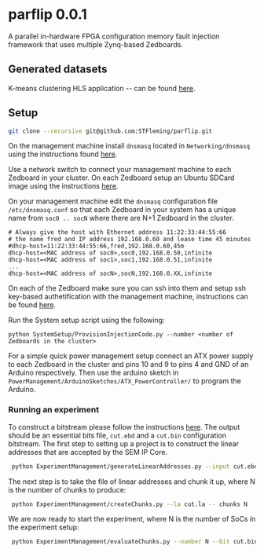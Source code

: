 # parflip 0.0.1
A parallel in-hardware FPGA configuration memory fault injection framework that uses multiple Zynq-based Zedboards. 

## Generated datasets
K-means clustering HLS application -- can be found [here](https://imperialcollegelondon.box.com/s/cvv3eghv95pjcb1161xxukpbh7v1ez3g).

## Setup

```bash
git clone --recursive git@github.com:STFleming/parflip.git
```

On the management machine install `dnsmasq` located in `Networking/dnsmasq` using the instructions found [here](http://thekelleys.org.uk/dnsmasq/doc.html). 

Use a network switch to connect your management machine to each Zedboard in your cluster. On each Zedboard setup an Ubuntu SDCard image using the instructions [here](https://xilinx-wiki.atlassian.net/wiki/spaces/A/pages/18841732/Ubuntu+on+Zynq).

On your management machine edit the `dnsmasq` configuration file `/etc/dnsmasq.conf` so that each Zedboard in your system has a unique name from `soc0 .. socN` where there are N+1 Zedboard in the cluster.

```
# Always give the host with Ethernet address 11:22:33:44:55:66
# the name fred and IP address 192.168.0.60 and lease time 45 minutes
#dhcp-host=11:22:33:44:55:66,fred,192.168.0.60,45m
dhcp-host=<MAC address of soc0>,soc0,192.168.0.50,infinite
dhcp-host=<MAC address of soc1>,soc1,192.168.0.51,infinite
...
dhcp-host=<MAC address of socN>,socN,192.168.0.XX,infinite
``` 

On each of the Zedboard make sure you can ssh into them and setup ssh key-based authetification with the management machine, instructions can be found [here](https://www.digitalocean.com/community/tutorials/how-to-set-up-ssh-keys--2).

Run the System setup script using the following:
```
python SystemSetup/ProvisionInjectionCode.py --number <number of Zedboards in the cluster>
```

For a simple quick power management setup connect an ATX power supply to each Zedboard in the cluster and pins 10 and 9 to pins 4 and GND of an Arduino respectively. Then use the arduino sketch in `PowerManagement/ArduinoSketches/ATX_PowerController/` to program the Arduino.

### Running an experiment
 
To construct a bitstream please follow the instructions [here](). The output should be an essential bits file, `cut.ebd` and a `cut.bin` configuration bitstream. The first step to setting up a project is to construct the linear addresses that are accepted by the SEM IP Core.

```bash
 python ExperimentManagement/generateLinearAddresses.py --input cut.ebd --output cut.la 
```

The next step is to take the file of linear addresses and chunk it up, where N is the number of chunks to produce:

```bash
 python ExperimentManagement/createChunks.py --la cut.la -- chunks N
```

We are now ready to start the experiment, where N is the number of SoCs in the experiment setup:

```bash
 python ExperimentManagement/evaluateChunks.py --number N --bit cut.bin
```
